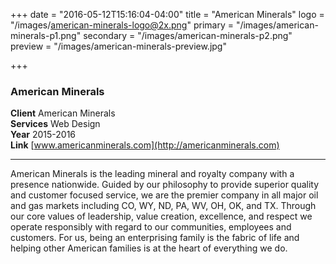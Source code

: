 +++
date = "2016-05-12T15:16:04-04:00"
title = "American Minerals"
logo = "/images/american-minerals-logo@2x.png"
primary = "/images/american-minerals-p1.png"
secondary = "/images/american-minerals-p2.png"
preview = "/images/american-minerals-preview.jpg"

+++

### American Minerals

**Client**  American Minerals  
**Services**  Web Design  
**Year**  2015-2016  
**Link**  [www.americanminerals.com](http://americanminerals.com)

***

American Minerals is the leading mineral and royalty company with a presence nationwide. Guided by our philosophy to provide superior quality and customer focused service, we are the premier company in all major oil and gas markets including CO, WY, ND, PA, WV, OH, OK, and TX. Through our core values of leadership, value creation, excellence, and respect we operate responsibly with regard to our communities, employees and customers. For us, being an enterprising family is the fabric of life and helping other American families is at the heart of everything we do.
